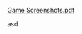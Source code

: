 [Game Screenshots.pdf](https://github.com/AhmetUsluoglu/2D-Peg-Solitaire-Game-with-Java-Swing/files/9410684/Game.Screenshots.pdf)



<p align="center">
  <object data="/PegSolitaire/Game Screenshots.pdf" type="application/pdf" width="100%"> 
  </object>
</p>
asd
